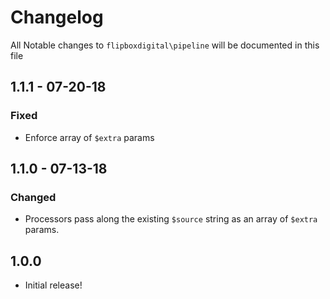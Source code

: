 # Changelog
All Notable changes to `flipboxdigital\pipeline` will be documented in this file

## 1.1.1 - 07-20-18
### Fixed
- Enforce array of `$extra` params

## 1.1.0 - 07-13-18
### Changed
- Processors pass along the existing `$source` string as an array of `$extra` params.

## 1.0.0
- Initial release!
